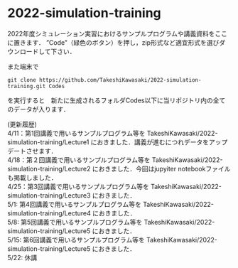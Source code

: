 # 2022-simulation-training
2022年度シミュレーション実習におけるサンプルプログラムや講義資料をここに置きます．
”Code”（緑色のボタン）を押し，zip形式など適宜形式を選びダウンロードして下さい．

また端末で
```
git clone https://github.com/TakeshiKawasaki/2022-simulation-training.git Codes
```
を実行すると　新たに生成されるフォルダCodes以下に当リポジトリ内の全てのデータが入ります．

(更新履歴)<br>
4/11：第1回講義で用いるサンプルプログラム等を
TakeshiKawasaki/2022-simulation-training/Lecture1
におきました．講義が進むにつれデータをアップデートさせます．<br>
4/18：第２回講義で用いるサンプルプログラム等を
TakeshiKawasaki/2022-simulation-training/Lecture2
におきました．今回はjupyiter notebookファイルも掲載しました．<br>
4/25：第3回講義で用いるサンプルプログラム等を 
TakeshiKawasaki/2022-simulation-training/Lecture3 におきました．<br>
5/1: 第4回講義で用いるサンプルプログラム等を 
TakeshiKawasaki/2022-simulation-training/Lecture4 におきました．<br>
5/8: 第5回講義で用いるサンプルプログラム等を 
TakeshiKawasaki/2022-simulation-training/Lecture5 におきました．<br>
5/15: 第6回講義で用いるサンプルプログラム等を 
TakeshiKawasaki/2022-simulation-training/Lecture5 におきました．<br>
5/22: 休講<br>
